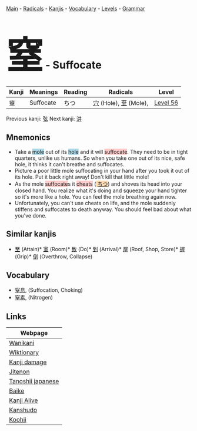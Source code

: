 <style> bigfont {font-size: 100px}</style>
[Main](../README.md) -
[Radicals](../radicals.md) -
[Kanjis](../kanjis.md) -
[Vocabulary](../vocabulary.md) -
[Levels](../levels.md) -
[Grammar](../grammar.md)
# <bigfont> 窒</bigfont> - Suffocate 

| Kanji | Meanings | Reading | Radicals | Level |
| --- | --- | --- | --- | --- |
| 窒 | Suffocate | ちつ | [穴](../radicals/穴.md) (Hole), [至](../radicals/至.md) (Mole),  | [Level 56](../levels/wk_level56.md) |

Previous kanji: [弦](弦.md) Next kanji: [洪](洪.md) 

## Mnemonics
 * Take a <span style="background-color:#ADD8E6"> mole</span> out of its <span style="background-color:#ADD8E6"> hole</span> and it will <span style="background-color:#ffcccb"> suffocate</span>. They need to be in tight quarters, unlike us humans. So when you take one out of its nice, safe hole, it thinks it can't breathe and suffocates.
* Picture a poor little mole suffocating in your hand after you took it out of its hole. Put it back right away! Don't kill that little mole!
* As the mole <span style="background-color:#ffcccb"> suffocate</span>s it <span style="background-color:#ffcccb"> cheats</span> (<span style="background-color:#fed8b1"> [ちつ](https://jisho.org/search/ちつ)</span>) and shoves its head into your closed hand. You realize what it's doing and squeeze your hand tighter so it's more like a hole. You can feel the mole breathing again now.
* Unfortunately, you can't use cheats on life, and the mole suddenly stiffens and suffocates to death anyway. You should feel bad about what you've done.


## Similar kanjis
 * [至](至.md) (Attain)* [室](室.md) (Room)* [致](致.md) (Do)* [到](到.md) (Arrival)* [屋](屋.md) (Roof, Shop, Store)* [握](握.md) (Grip)* [倒](倒.md) (Overthrow, Collapse)


## Vocabulary
 * [窒息](../vocabulary/窒.md), (Suffocation, Choking)
* [窒素](../vocabulary/窒.md), (Nitrogen)



## Links 

| Webpage |
| --- |
| [Wanikani          ](https://www.wanikani.com/kanji/窒) |
| [Wiktionary        ](https://en.wiktionary.org/wiki/窒) |
| [Kanji damage      ](http://www.kanjidamage.com/kanji/search?utf8=✓&q=窒) |
| [Jitenon           ](https://jitenon.com/kanji/窒) |
| [Tanoshii japanese ](https://www.tanoshiijapanese.com/dictionary/kanji.cfm?k=窒) |
| [Baike             ](https://baike.baidu.com/item/窒) |
| [Kanji Alive       ](https://app.kanjialive.com/窒) |
| [Kanshudo          ](https://www.kanshudo.com/searchmn?q=窒) |
| [Koohii            ](https://kanji.koohii.com/study/kanji/窒) |
